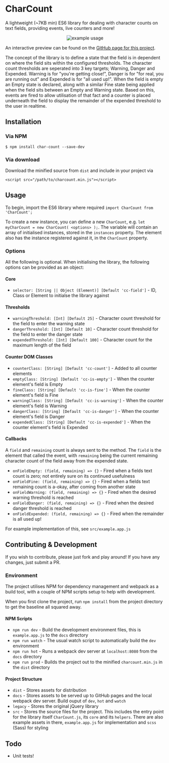# CharCount
A lightweight (~7KB min) ES6 library for dealing with character counts on text fields, providing events, live counters and more!

<p align="center"><img src="example.gif" alt="example usage"/></p>

An interactive preview can be found on the [GitHub page for this project]().

The concept of the library is to define a state that the field is in dependent on where the field sits within the configured thresholds. The character count thresholds are seperated into 3 key targets; Warning, Danger and Expended. Warning is for "you're getting close!", Danger is for "for real, you are running out" and Expended is for "all used up!". When the field is empty an Empty state is declared, along with a similar Fine state being applied when the field sits between an Empty and Warning state.
Based on this, events are fired to allow utilisation of that fact and a counter is placed underneath the field to display the remainder of the expended threshold to the user in realtime.

## Installation

### Via NPM
`$ npm install char-count --save-dev`

### Via download
Download the minified source from `dist` and include in your project via

`<script src="/path/to/charcount.min.js"></script>`

## Usage
To begin, import the ES6 library where required `import CharCount from 'CharCount';`

To create a new instance, you can define a new `CharCount`, e.g. `let myCharCount = new CharCount( <options> );`. The variable will contain an array of initialised instances, stored in the `instances` property. The element also has the instance registered against it, in the `CharCount` property.

### Options
All the following is optional. When initialising the library, the following options can be provided as an object:

#### Core
- `selector: [String || Object (Element)] [Default 'cc-field']` - ID, Class or Element to initialse the library against

#### Thresholds
- `warningThreshold: [Int] [Default 25]` - Character count threshold for the field to enter the warning state
- `dangerThreshold: [Int] [Default 10]` - Character count threshold for the field to enter the danger state
- `expendedThreshold: [Int] [Default 100]` - Character count for the maximum length of the field

#### Counter DOM Classes
- `counterClass: [String] [Default 'cc-count']` - Added to all counter elements
- `emptyClass: [String] [Default 'cc-is-empty']` - When the counter element's field is Empty
- `fineClass: [String] [Default 'cc-is-fine']` - When the counter element's field is Fine
- `warningClass: [String] [Default 'cc-is-warning']` - When the counter element's field is Warning
- `dangerClass: [String] [Default 'cc-is-danger']` - When the counter element's field is Danger
- `expendedClass: [String] [Default 'cc-is-expended']` - When the counter element's field is Expended

#### Callbacks
A `field` and `remaining` count is always sent to the method. The `field` is the element that called the event, with `remaining` being the current remaining character count of the field away from the expended state.
- `onFieldEmpty: (field, remaining) => {}` - Fired when a fields text count is zero; not entirely sure on its continued usefulness
- `onFieldFine: (field, remaining) => {}` - Fired when a fields text remaining count is a-okay, after coming from another state
- `onFieldWarning: (field, remaining) => {}` - Fired when the desired warning threshold is reached
- `onFieldDanger: (field, remaining) => {}` - Fired when the desired danger threshold is reached
- `onFieldExpended: (field, remaining) => {}` - Fired when the remainder is all used up!

For example implementation of this, see `src/example.app.js`

## Contributing & Development
If you wish to contribute, please just fork and play around! If you have any changes, just submit a PR.

### Environment
The project utilises NPM for dependency management and webpack as a build tool, with a couple of NPM scripts setup to help with development.

When you first clone the project, run `npm install` from the project directory to get the baseline all squared away.

#### NPM Scripts
- `npm run dev` - Build the development environment files, this is `example.app.js` to the `docs` directory
- `npm run watch` - The usual watch script to automatically build the `dev` environment
- `npm run hot` - Runs a webpack dev server at `localhost:8080` from the `docs` directory
- `npm run prod` - Builds the project out to the minified `charcount.min.js` in the `dist` directory

#### Project Structure
- `dist` - Stores assets for distribution
- `docs` - Stores assets to be served up to GitHub pages and the local webpack dev server. Build ouput of `dev`, `hot` and `watch`
- `legacy` - Stores the original jQuery library
- `src` - Stores the source files for the project. This includes the entry point for the library itself `CharCount.js`, its `core` and its `helpers`. There are also example assets in there, `example.app.js` for implementation and `scss` (Sass) for styling

## Todo
- Unit tests!

